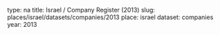 type: na
title: Israel / Company Register (2013)
slug: places/israel/datasets/companies/2013
place: israel
dataset: companies
year: 2013
